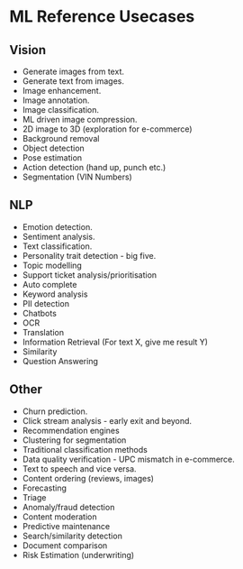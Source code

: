 # ML Reference Usecases

## Vision

- Generate images from text.
- Generate text from images.
- Image enhancement.
- Image annotation.
- Image classification.
- ML driven image compression.
- 2D image to 3D (exploration for e-commerce)
- Background removal
- Object detection
- Pose estimation
- Action detection (hand up, punch etc.)
- Segmentation (VIN Numbers)

## NLP

- Emotion detection.
- Sentiment analysis.
- Text classification.
- Personality trait detection - big five.
- Topic modelling
- Support ticket analysis/prioritisation
- Auto complete
- Keyword analysis
- PII detection
- Chatbots
- OCR
- Translation
- Information Retrieval (For text X, give me result Y)
- Similarity
- Question Answering

## Other

- Churn prediction.
- Click stream analysis - early exit and beyond.
- Recommendation engines
- Clustering for segmentation
- Traditional classification methods
- Data quality verification - UPC mismatch in e-commerce.
- Text to speech and vice versa.
- Content ordering (reviews, images)
- Forecasting
- Triage
- Anomaly/fraud detection
- Content moderation
- Predictive maintenance
- Search/similarity detection
- Document comparison
- Risk Estimation (underwriting)
